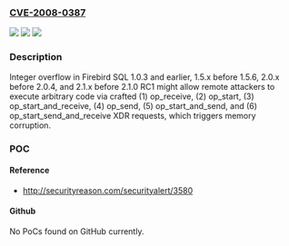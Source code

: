 ### [CVE-2008-0387](https://cve.mitre.org/cgi-bin/cvename.cgi?name=CVE-2008-0387)
![](https://img.shields.io/static/v1?label=Product&message=n%2Fa&color=blue)
![](https://img.shields.io/static/v1?label=Version&message=n%2Fa&color=blue)
![](https://img.shields.io/static/v1?label=Vulnerability&message=n%2Fa&color=brighgreen)

### Description

Integer overflow in Firebird SQL 1.0.3 and earlier, 1.5.x before 1.5.6, 2.0.x before 2.0.4, and 2.1.x before 2.1.0 RC1 might allow remote attackers to execute arbitrary code via crafted (1) op_receive, (2) op_start, (3) op_start_and_receive, (4) op_send, (5) op_start_and_send, and (6) op_start_send_and_receive XDR requests, which triggers memory corruption.

### POC

#### Reference
- http://securityreason.com/securityalert/3580

#### Github
No PoCs found on GitHub currently.

